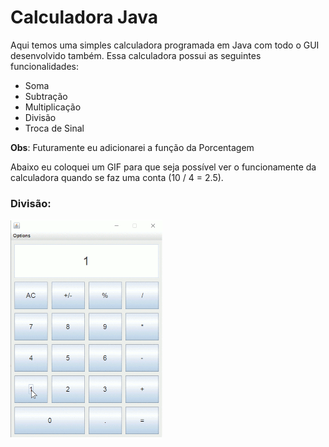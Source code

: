 # Calculadora Java
Aqui temos uma simples calculadora programada em Java com todo o GUI desenvolvido também.
Essa calculadora possui as seguintes funcionalidades:
- Soma
- Subtração
- Multiplicação
- Divisão
- Troca de Sinal

**Obs**: Futuramente eu adicionarei a função da Porcentagem

Abaixo eu coloquei um GIF para que seja possível ver o funcionamente da calculadora quando se faz uma conta (10 / 4 = 2.5).

### Divisão:
![](https://github.com/GabrielStofel/Calculadora-Java/blob/master/Calculator/img/calculator-division.gif)

